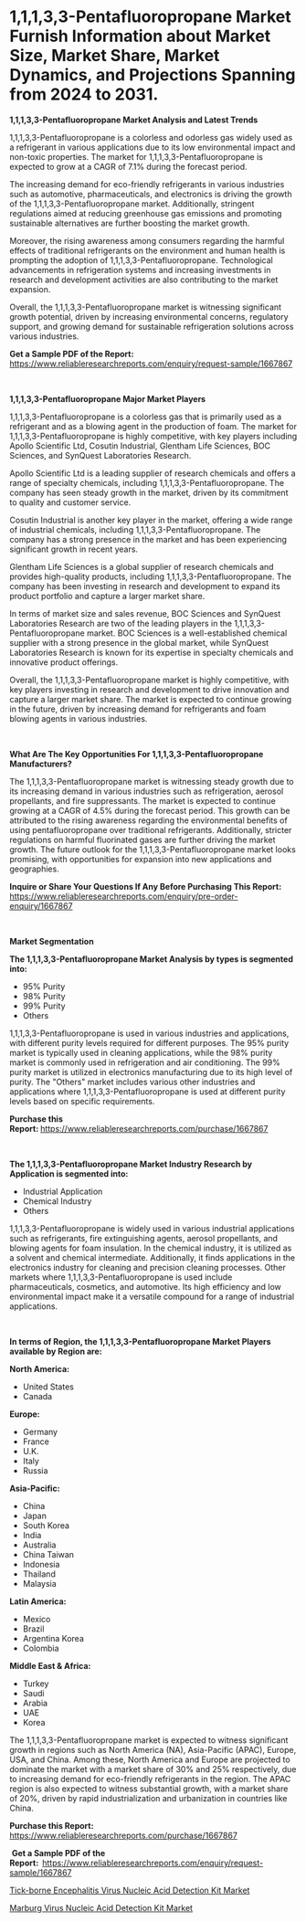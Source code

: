 <p><h1>1,1,1,3,3-Pentafluoropropane Market Furnish Information about Market Size, Market Share, Market Dynamics, and Projections Spanning from 2024 to 2031.</h1></p><p><strong>1,1,1,3,3-Pentafluoropropane Market Analysis and Latest Trends</strong></p>
<p><p>1,1,1,3,3-Pentafluoropropane is a colorless and odorless gas widely used as a refrigerant in various applications due to its low environmental impact and non-toxic properties. The market for 1,1,1,3,3-Pentafluoropropane is expected to grow at a CAGR of 7.1% during the forecast period. </p><p>The increasing demand for eco-friendly refrigerants in various industries such as automotive, pharmaceuticals, and electronics is driving the growth of the 1,1,1,3,3-Pentafluoropropane market. Additionally, stringent regulations aimed at reducing greenhouse gas emissions and promoting sustainable alternatives are further boosting the market growth. </p><p>Moreover, the rising awareness among consumers regarding the harmful effects of traditional refrigerants on the environment and human health is prompting the adoption of 1,1,1,3,3-Pentafluoropropane. Technological advancements in refrigeration systems and increasing investments in research and development activities are also contributing to the market expansion.</p><p>Overall, the 1,1,1,3,3-Pentafluoropropane market is witnessing significant growth potential, driven by increasing environmental concerns, regulatory support, and growing demand for sustainable refrigeration solutions across various industries.</p></p>
<p><strong>Get a Sample PDF of the Report:&nbsp;</strong> <a href="https://www.reliableresearchreports.com/enquiry/request-sample/1667867">https://www.reliableresearchreports.com/enquiry/request-sample/1667867</a></p>
<p>&nbsp;</p>
<p><strong>1,1,1,3,3-Pentafluoropropane Major Market Players</strong></p>
<p><p>1,1,1,3,3-Pentafluoropropane is a colorless gas that is primarily used as a refrigerant and as a blowing agent in the production of foam. The market for 1,1,1,3,3-Pentafluoropropane is highly competitive, with key players including Apollo Scientific Ltd, Cosutin Industrial, Glentham Life Sciences, BOC Sciences, and SynQuest Laboratories Research.</p><p>Apollo Scientific Ltd is a leading supplier of research chemicals and offers a range of specialty chemicals, including 1,1,1,3,3-Pentafluoropropane. The company has seen steady growth in the market, driven by its commitment to quality and customer service.</p><p>Cosutin Industrial is another key player in the market, offering a wide range of industrial chemicals, including 1,1,1,3,3-Pentafluoropropane. The company has a strong presence in the market and has been experiencing significant growth in recent years.</p><p>Glentham Life Sciences is a global supplier of research chemicals and provides high-quality products, including 1,1,1,3,3-Pentafluoropropane. The company has been investing in research and development to expand its product portfolio and capture a larger market share.</p><p>In terms of market size and sales revenue, BOC Sciences and SynQuest Laboratories Research are two of the leading players in the 1,1,1,3,3-Pentafluoropropane market. BOC Sciences is a well-established chemical supplier with a strong presence in the global market, while SynQuest Laboratories Research is known for its expertise in specialty chemicals and innovative product offerings.</p><p>Overall, the 1,1,1,3,3-Pentafluoropropane market is highly competitive, with key players investing in research and development to drive innovation and capture a larger market share. The market is expected to continue growing in the future, driven by increasing demand for refrigerants and foam blowing agents in various industries.</p></p>
<p>&nbsp;</p>
<p><strong>What Are The Key Opportunities For 1,1,1,3,3-Pentafluoropropane Manufacturers?</strong></p>
<p><p>The 1,1,1,3,3-Pentafluoropropane market is witnessing steady growth due to its increasing demand in various industries such as refrigeration, aerosol propellants, and fire suppressants. The market is expected to continue growing at a CAGR of 4.5% during the forecast period. This growth can be attributed to the rising awareness regarding the environmental benefits of using pentafluoropropane over traditional refrigerants. Additionally, stricter regulations on harmful fluorinated gases are further driving the market growth. The future outlook for the 1,1,1,3,3-Pentafluoropropane market looks promising, with opportunities for expansion into new applications and geographies.</p></p>
<p><strong>Inquire or Share Your Questions If Any Before Purchasing This Report:</strong> <a href="https://www.reliableresearchreports.com/enquiry/pre-order-enquiry/1667867">https://www.reliableresearchreports.com/enquiry/pre-order-enquiry/1667867</a></p>
<p>&nbsp;</p>
<p><strong>Market Segmentation</strong></p>
<p><strong>The 1,1,1,3,3-Pentafluoropropane Market Analysis by types is segmented into:</strong></p>
<p><ul><li>95% Purity</li><li>98% Purity</li><li>99% Purity</li><li>Others</li></ul></p>
<p><p>1,1,1,3,3-Pentafluoropropane is used in various industries and applications, with different purity levels required for different purposes. The 95% purity market is typically used in cleaning applications, while the 98% purity market is commonly used in refrigeration and air conditioning. The 99% purity market is utilized in electronics manufacturing due to its high level of purity. The "Others" market includes various other industries and applications where 1,1,1,3,3-Pentafluoropropane is used at different purity levels based on specific requirements.</p></p>
<p><strong>Purchase this Report:&nbsp;</strong><a href="https://www.reliableresearchreports.com/purchase/1667867">https://www.reliableresearchreports.com/purchase/1667867</a></p>
<p>&nbsp;</p>
<p><strong>The 1,1,1,3,3-Pentafluoropropane Market Industry Research by Application is segmented into:</strong></p>
<p><ul><li>Industrial Application</li><li>Chemical Industry</li><li>Others</li></ul></p>
<p><p>1,1,1,3,3-Pentafluoropropane is widely used in various industrial applications such as refrigerants, fire extinguishing agents, aerosol propellants, and blowing agents for foam insulation. In the chemical industry, it is utilized as a solvent and chemical intermediate. Additionally, it finds applications in the electronics industry for cleaning and precision cleaning processes. Other markets where 1,1,1,3,3-Pentafluoropropane is used include pharmaceuticals, cosmetics, and automotive. Its high efficiency and low environmental impact make it a versatile compound for a range of industrial applications.</p></p>
<p>&nbsp;</p>
<p><strong>In terms of Region, the 1,1,1,3,3-Pentafluoropropane Market Players available by Region are:</strong></p>
<p>
    <p> <strong> North America: </strong>
        <ul>
            <li>United States</li>
            <li>Canada</li>
        </ul>
        </p> 
    <p> <strong> Europe: </strong>
        <ul>
            <li>Germany</li>
            <li>France</li>
            <li>U.K.</li>
            <li>Italy</li>
            <li>Russia</li>
        </ul>
        </p> 
    <p> <strong> Asia-Pacific: </strong>
        <ul>
            <li>China</li>
            <li>Japan</li>
            <li>South Korea</li>
            <li>India</li>
            <li>Australia</li>
            <li>China Taiwan</li>
            <li>Indonesia</li>
            <li>Thailand</li>
            <li>Malaysia</li>
        </ul>
        </p> 
    <p> <strong> Latin America: </strong>
        <ul>
            <li>Mexico</li>
            <li>Brazil</li>
            <li>Argentina Korea</li>
            <li>Colombia</li>
        </ul>
        </p> 
    <p> <strong> Middle East & Africa: </strong>
        <ul>
            <li>Turkey</li>
            <li>Saudi</li>
            <li>Arabia</li>
            <li>UAE</li>
            <li>Korea</li>
        </ul>
    </p>
    </p>
<p><p>The 1,1,1,3,3-Pentafluoropropane market is expected to witness significant growth in regions such as North America (NA), Asia-Pacific (APAC), Europe, USA, and China. Among these, North America and Europe are projected to dominate the market with a market share of 30% and 25% respectively, due to increasing demand for eco-friendly refrigerants in the region. The APAC region is also expected to witness substantial growth, with a market share of 20%, driven by rapid industrialization and urbanization in countries like China.</p></p>
<p><strong>Purchase this Report: </strong><a href="https://www.reliableresearchreports.com/purchase/1667867">https://www.reliableresearchreports.com/purchase/1667867</a></p>
<p>&nbsp;<strong>Get a Sample PDF of the Report:&nbsp;&nbsp;</strong><a href="https://www.reliableresearchreports.com/enquiry/request-sample/1667867">https://www.reliableresearchreports.com/enquiry/request-sample/1667867</a></p>
<p><strong></strong></p>
<p><p><a href="https://issuu.com/reportprime-2/docs/tick-borne-encephalitis-virus-nucleic-acid-detecti">Tick-borne Encephalitis Virus Nucleic Acid Detection Kit Market</a></p><p><a href="https://issuu.com/reportprime-2/docs/marburg-virus-nucleic-acid-detection-kit-market-si">Marburg Virus Nucleic Acid Detection Kit Market</a></p></p>